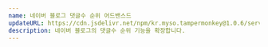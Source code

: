 ```yaml
---
name: 네이버 블로그 댓글수 순위 어드밴스드
updateURL: https://cdn.jsdelivr.net/npm/kr.myso.tampermonkey@1.0.6/service/com.naver.blog-manage.comments.user.js
description: 네이버 블로그의 댓글수 순위 기능을 확장합니다.
---
```


